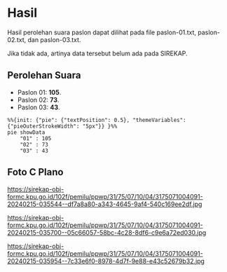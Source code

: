 # Hasil

Hasil perolehan suara paslon dapat dilihat pada file paslon-01.txt, paslon-02.txt, dan paslon-03.txt.

Jika tidak ada, artinya data tersebut belum ada pada SIREKAP.

## Perolehan Suara

 * Paslon 01: **105**.
 * Paslon 02: **73**.
 * Paslon 03: **43**.

```mermaid
%%{init: {"pie": {"textPosition": 0.5}, "themeVariables": {"pieOuterStrokeWidth": "5px"}} }%%
pie showData
    "01" : 105
    "02" : 73
    "03" : 43
```
## Foto C Plano

https://sirekap-obj-formc.kpu.go.id/102f/pemilu/ppwp/31/75/07/10/04/3175071004091-20240215-035544--df7a8a80-a343-4645-9af4-540c169ee2df.jpg

https://sirekap-obj-formc.kpu.go.id/102f/pemilu/ppwp/31/75/07/10/04/3175071004091-20240215-035700--05c66057-58bc-4c28-8df6-c9e6a72ed030.jpg

https://sirekap-obj-formc.kpu.go.id/102f/pemilu/ppwp/31/75/07/10/04/3175071004091-20240215-035954--7c33e6f0-8978-4d7f-9e88-e43c52679b32.jpg

